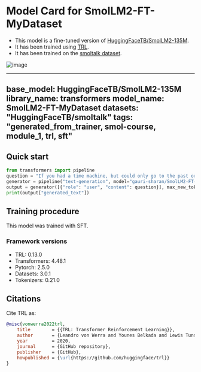 # Model Card for SmolLM2-FT-MyDataset

- This model is a fine-tuned version of [HuggingFaceTB/SmolLM2-135M](https://huggingface.co/HuggingFaceTB/SmolLM2-135M).
- It has been trained using [TRL](https://github.com/huggingface/trl). 
- It has been trained on the [smoltalk dataset](https://huggingface.co/datasets/HuggingFaceTB/smoltalk).

![image](https://github.com/user-attachments/assets/d1f68157-fbaa-44fb-b10e-a188d83a6e32)

---
base_model: HuggingFaceTB/SmolLM2-135M
library_name: transformers
model_name: SmolLM2-FT-MyDataset
datasets: "HuggingFaceTB/smoltalk"
tags: "generated_from_trainer, smol-course, module_1, trl, sft"
---

## Quick start

```python
from transformers import pipeline
question = "If you had a time machine, but could only go to the past or the future once and never return, which would you choose and why?"
generator = pipeline("text-generation", model="gauri-sharan/SmolLM2-FT-MyDataset", device="cuda")
output = generator([{"role": "user", "content": question}], max_new_tokens=128, return_full_text=False)[0]
print(output["generated_text"])
```

## Training procedure

 


This model was trained with SFT.

### Framework versions

- TRL: 0.13.0
- Transformers: 4.48.1
- Pytorch: 2.5.0
- Datasets: 3.0.1
- Tokenizers: 0.21.0

## Citations



Cite TRL as:
    
```bibtex
@misc{vonwerra2022trl,
	title        = {{TRL: Transformer Reinforcement Learning}},
	author       = {Leandro von Werra and Younes Belkada and Lewis Tunstall and Edward Beeching and Tristan Thrush and Nathan Lambert and Shengyi Huang and Kashif Rasul and Quentin GallouÃ©dec},
	year         = 2020,
	journal      = {GitHub repository},
	publisher    = {GitHub},
	howpublished = {\url{https://github.com/huggingface/trl}}
}
```
